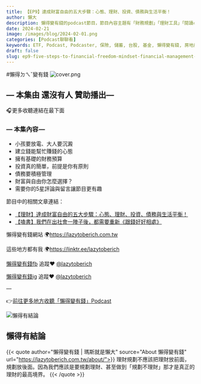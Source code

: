 ```yaml
---
title: 【EP9】達成財富自由的五大步驟：心態、理財、投資、債務與生活平衡！
author: 懶大
description: 懶得變有錢的podcast節目，節目內容主題有「財務規劃」「理財工具」「閱讀心得」「職涯與生活」，內容涵蓋了你與金錢會產生的所有關係。如果想要讓自己對「財務規劃」的本質有更進一步的認識，歡迎訂閱、追蹤、分享並歡迎進一步提出你的想法，讓更多人一起財務有規劃、快樂有方法。
date: 2024-02-21
image: /images/blog/2024-02-01.png
categories: [Podcast聊聊看]
keywords: ETF, Podcast, Podcaster, 保險, 儲蓄, 台股, 基金, 懶得變有錢, 房地產, 投資, 投資理財, 支出, 收入, 月配息, 理財, 理財規劃, 瑪斯理財兩三事, 稅務, 總體經濟, 美股, 職涯心得, 股利收入, 複委託, 記帳, 讀書心得, 財務規劃, 財商, 貸款, 資產配置, 退休規劃, 開源節流
draft: false
slug: ep9-five-steps-to-financial-freedom-mindset-financial-management-investment-debt-and-life-balance
---
```

#懶得ㄉㄟˇ變有錢
![cover.png](cover.png)
## — 本集由 還沒有人 贊助播出—

🎧更多收聽連結在最下面

### — 本集內容 —

- 小孩要放電、大人要沉澱
- 建立錢能幫忙賺錢的心態
- 擁有基礎的財務預算
- 投資真的簡單，前提是你有原則
- 債務要積極管理
- 財富與自由你怎麼選擇？
- 需要你的5星評論與留言讓節目更有趣

節目中的相關文章連結：

* [【理財】達成財富自由的五大步驟：心態、理財、投資、債務與生活平衡！](https://lazytoberich.com.tw/p/read-booksafter-being-in-the-workforce-for-a-while-we-all-need-to-get-along-with-money-again./)
* [【嗑書】我們在出社會一陣子後，都需要重新《跟錢好好相處》](https://lazytoberich.com.tw/p/read-booksafter-being-in-the-workforce-for-a-while-we-all-need-to-get-along-with-money-again./)

懶得變有錢網站 🌍https://lazytoberich.com.tw

這些地方都有我 🌍https://linktr.ee/lazytoberich

[懶得變有錢fb](https://www.facebook.com/lazytoberich) 追蹤❤️ [@lazytoberich](https://www.facebook.com/lazytoberich)

[懶得變有錢ig](https://www.instagram.com/lazytoberich/) 追蹤❤️ [@lazytoberich](https://www.instagram.com/lazytoberich/)

—

👉[前往更多地方收聽「懶得變有錢」Podcast](https://solink.soundon.fm/lazytoberich)

![懶得有結論](/images/blog/lazytobeconclude.svg)
## 懶得有結論

{{< quote author="懶得變有錢 | 瑪斯就是懶大" source="About 懶得變有錢" url="https://lazytoberich.com.tw/about/">}}
理財規劃不應該把理財放前面，規劃放後面。因為我們應該是要規劃理財、甚至做到「規劃不理財」那才是真正的理財的最高境界。
{{< /quote >}}
